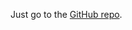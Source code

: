 <script>window.location.replace('https://github.com/Artoria2e5/PRCoords/')</script>
<script>window.location.href = 'https://github.com/Artoria2e5/PRCoords/'</script>
Just go to the <a href="https://github.com/Artoria2e5/PRCoords">GitHub repo</a>.
